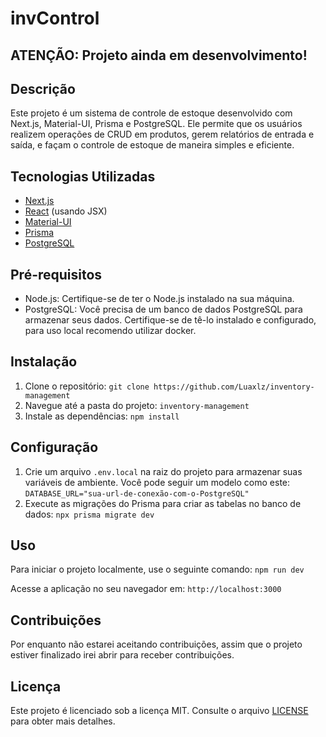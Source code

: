 # invControl

## ATENÇÃO: Projeto ainda em desenvolvimento!

## Descrição
Este projeto é um sistema de controle de estoque desenvolvido com Next.js, Material-UI, Prisma e PostgreSQL. Ele permite que os usuários realizem operações de CRUD em produtos, gerem relatórios de entrada e saída, e façam o controle de estoque de maneira simples e eficiente.

## Tecnologias Utilizadas
- [Next.js](https://nextjs.org/)
- [React](https://reactjs.org/) (usando JSX)
- [Material-UI](https://material-ui.com/)
- [Prisma](https://www.prisma.io/)
- [PostgreSQL](https://www.postgresql.org/)

## Pré-requisitos
- Node.js: Certifique-se de ter o Node.js instalado na sua máquina.
- PostgreSQL: Você precisa de um banco de dados PostgreSQL para armazenar seus dados. Certifique-se de tê-lo instalado e configurado, para uso local recomendo utilizar docker.

## Instalação
1. Clone o repositório: `git clone https://github.com/Luaxlz/inventory-management`
2. Navegue até a pasta do projeto: `inventory-management`
3. Instale as dependências: `npm install`

## Configuração
1. Crie um arquivo `.env.local` na raiz do projeto para armazenar suas variáveis de ambiente. Você pode seguir um modelo como este:
   `DATABASE_URL="sua-url-de-conexão-com-o-PostgreSQL"`
2. Execute as migrações do Prisma para criar as tabelas no banco de dados: `npx prisma migrate dev`

## Uso
Para iniciar o projeto localmente, use o seguinte comando: `npm run dev`

Acesse a aplicação no seu navegador em: `http://localhost:3000`

## Contribuições
Por enquanto não estarei aceitando contribuições, assim que o projeto estiver finalizado irei abrir para receber contribuições.

## Licença
Este projeto é licenciado sob a licença MIT. Consulte o arquivo [LICENSE](LICENSE) para obter mais detalhes.


